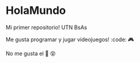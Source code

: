 # HolaMundo

Mi primer repositorio! UTN BsAs

Me gusta programar y jugar videojuegos! :code: :video_game:

No me gusta el 🍅 😵
